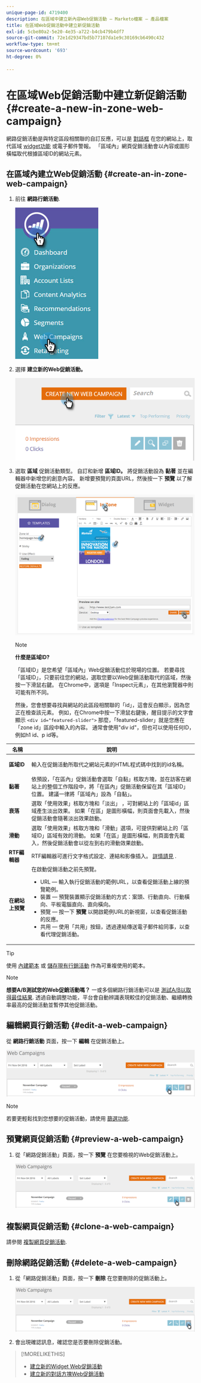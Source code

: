 ```yaml
---
unique-page-id: 4719400
description: 在區域中建立新內容Web促銷活動 — Marketo檔案 — 產品檔案
title: 在區域Web促銷活動中建立新促銷活動
exl-id: 5cbe80a2-5e20-4e35-a722-b4cb479b4df7
source-git-commit: 72e1d29347bd5b77107da1e9c30169cb6490c432
workflow-type: tm+mt
source-wordcount: '693'
ht-degree: 0%

---
```


# 在區域Web促銷活動中建立新促銷活動 {#create-a-new-in-zone-web-campaign}

網路促銷活動是與特定區段相關聯的自訂反應，可以是 [對話框](/help/marketo/product-docs/web-personalization/working-with-web-campaigns/create-a-new-dialog-web-campaign.md) 在您的網站上，取代區域 [widget功能](/help/marketo/product-docs/web-personalization/working-with-web-campaigns/create-a-new-widget-web-campaign.md) 或電子郵件警報。 「區域內」網頁促銷活動會以內容或圖形橫幅取代根據區域ID的網站元素。

## 在區域內建立Web促銷活動 {#create-an-in-zone-web-campaign}

1. 前往 **網路行銷活動**.

   ![](assets/image2016-8-18-15-3a54-3a21.png)

1. 選擇 **建立新的Web促銷活動。**

   ![](assets/create-new-web-campaign-hand.png)

1. 選取 **區域** 促銷活動類型。 自訂和新增 **區域ID。** 將促銷活動設為 **黏著** 並在編輯器中新增您的創意內容。 新增要預覽的頁面URL，然後按一下 **預覽** 以了解促銷活動在您網站上的反應。

   ![](assets/new-3-1.png)

   >[!NOTE]
   >
   >**什麼是區域ID?**
   >
   >「區域ID」是您希望「區域內」Web促銷活動位於現場的位置。 若要尋找「區域ID」，只要前往您的網站，選取您要以Web促銷活動取代的區域，然後按一下滑鼠右鍵。 在Chrome中，選項是「Inspect元素」，在其他瀏覽器中則可能有所不同。
   >
   >然後，您會想要尋找與網站的此區段相關聯的「id」，這會反白顯示，因為您正在檢查該元素。 例如，在Chrome中按一下滑鼠右鍵後，醒目提示的文字會顯示 `<div id="featured-slider">` 那麼，「featured-slider」就是您應在「zone id」區段中輸入的內容。 通常會使用&quot;div id&quot;，但也可以使用任何ID，例如h1 id、p id等。

<table> 
 <thead> 
  <tr> 
   <th colspan="1" rowspan="1">名稱</th> 
   <th colspan="1" rowspan="1">說明</th> 
  </tr> 
 </thead> 
 <tbody> 
  <tr> 
   <td colspan="1" rowspan="1"><strong> 區域ID </strong></td> 
   <td colspan="1" rowspan="1"><p>輸入在促銷活動所取代之網站元素的HTML程式碼中找到的id名稱。</p></td> 
  </tr> 
  <tr> 
   <td colspan="1" rowspan="1"><p><strong> 黏著 </strong></p></td> 
   <td colspan="1" rowspan="1">依預設，「在區內」促銷活動會選取「自黏」核取方塊，並在訪客在網站上的整個工作階段中，將「在區內」促銷活動保留在其「區域ID」位置。 建議一律將「區域內」設為「自黏」。</td> 
  </tr> 
  <tr> 
   <td colspan="1" rowspan="1"><p><strong> 衰落</strong> </p></td> 
   <td colspan="1" rowspan="1">選取「使用效果」核取方塊和「淡出」 ，可對網站上的「區域id」區域產生淡出效果。 如果「在區」是圖形橫幅，則頁面會先載入，然後促銷活動會隨著淡出效果啟動。</td> 
  </tr> 
  <tr> 
   <td colspan="1"><strong>滑動</strong></td> 
   <td colspan="1">選取「使用效果」核取方塊和「滑動」選項，可提供對網站上的「區域ID」區域有效的滑動。 如果「在區」是圖形橫幅，則頁面會先載入，然後促銷活動會以從左到右的滑動效果啟動。</td> 
  </tr> 
  <tr> 
   <td colspan="1"><strong> RTF編輯器  </strong></td> 
   <td colspan="1">RTF編輯器可進行文字格式設定、連結和影像插入。 <a href="/help/marketo/product-docs/web-personalization/working-with-web-campaigns/using-the-web-personalization-rich-text-editor.md">詳情請見</a> .</td> 
  </tr> 
  <tr> 
   <td colspan="1"><strong> 在網站上預覽   </strong></td> 
   <td colspan="1">在啟動促銷活動之前先預覽。 <br> 
    <ul> 
     <li> URL — 輸入執行促銷活動的範例URL，以查看促銷活動上線的預覽範例。</li> 
     <li>裝置 — 預覽裝置顯示促銷活動的方式：案頭、行動直向、行動橫向、平板電腦直向、直向橫向。</li> 
     <li> 預覽 — 按一下 <strong>預覽</strong> 以開啟範例URL的新視窗，以查看促銷活動的反應。</li> 
     <li> 共用 — 使用「共用」按鈕，透過連結傳送電子郵件給同事，以查看代理促銷活動。</li> 
    </ul></td> 
  </tr> 
 </tbody> 
</table>

>[!TIP]
>
>使用 [內建範本](/help/marketo/product-docs/web-personalization/using-templates/using-templates-to-create-web-campaigns.md) 或 [儲存現有行銷活動](/help/marketo/product-docs/web-personalization/using-templates/using-templates-to-create-web-campaigns.md) 作為可重複使用的範本。

>[!NOTE]
>
>**想要A/B測試您的Web促銷活動嗎？** 一或多個網路行銷活動可以是 [測試A/B以取得最佳結果](/help/marketo/product-docs/web-personalization/working-with-web-campaigns/ab-test-your-web-campaign.md). 透過自動調整功能，平台會自動辨識表現較佳的促銷活動、繼續轉換率最高的促銷活動並暫停其他促銷活動。

## 編輯網頁行銷活動 {#edit-a-web-campaign}

從 **網路行銷活動** 頁面，按一下 **編輯** 在促銷活動上。

![](assets/in-zone-web-campaign-edit.png)

>[!NOTE]
>
>若要更輕鬆找到您想要的促銷活動，請使用 [篩選功能](/help/marketo/product-docs/web-personalization/working-with-web-campaigns/filter-web-campaigns.md).

## 預覽網頁促銷活動 {#preview-a-web-campaign}

1. 從「網路促銷活動」頁面，按一下 **預覽** 在您要檢視的Web促銷活動上。

   ![](assets/in-zone-web-campaign-preview.png)

## 複製網頁促銷活動 {#clone-a-web-campaign}

請參閱 [複製網頁促銷活動](/help/marketo/product-docs/web-personalization/working-with-web-campaigns/clone-a-web-campaign.md).

## 刪除網路促銷活動 {#delete-a-web-campaign}

1. 從「網路促銷活動」頁面，按一下 **刪除** 在您要刪除的促銷活動上。

   ![](assets/in-zone-web-campaign-delete.png)

1. 會出現確認訊息，確認您是否要刪除促銷活動。

>[!MORELIKETHIS]
>
>* [建立新的Widget Web促銷活動](/help/marketo/product-docs/web-personalization/working-with-web-campaigns/create-a-new-widget-web-campaign.md)
>* [建立新的對話方塊Web促銷活動](/help/marketo/product-docs/web-personalization/working-with-web-campaigns/create-a-new-dialog-web-campaign.md)

